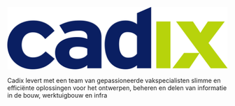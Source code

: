 [![Cadix](https://raw.githubusercontent.com/Cadix-Development/.github/master/cadix-logo.svg)](https://cadix.nl)

Cadix levert met een team van gepassioneerde vakspecialisten slimme en efficiënte oplossingen voor het ontwerpen, beheren en delen van informatie in de bouw, werktuigbouw en infra